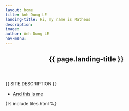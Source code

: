 ```yaml
---
layout: home
title: Anh Dung LE
landing-title: Hi, my name is Matheus
description: 
image: 
author: Anh Dung LE
nav-menu: 
---
```


<!-- Banner -->
<section id="banner" class="major">
	<div class="inner">
		<header class="major">
			<h1>{{ page.landing-title }}</h1>
		</header>
		<div class="content">
			<p style="text-transform: uppercase;">{{ site.description }}</p>
			<ul class="actions">
				<li><a href="#one" class="button next scrolly">And this is me</a></li>
			</ul>
		</div>
	</div>
</section>

<!-- Main -->
<div id="main">

<!-- One -->
{% include tiles.html %}

</div>

